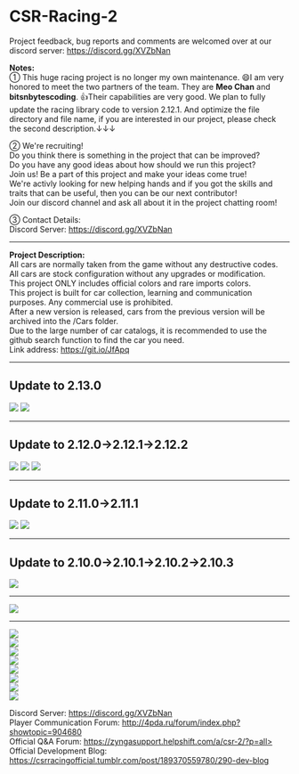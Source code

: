 # CSR-Racing-2
Project feedback, bug reports and comments are welcomed over at our discord server: https://discord.gg/XVZbNan <br>

**Notes:**<br>
① This huge racing project is no longer my own maintenance. 😄I am very honored to meet the two partners of the team. They are **Meo Chan** and **bitsnbytescoding**. 👍Their capabilities are very good. We plan to fully update the racing library code to version 2.12.1. And optimize the file directory and file name, if you are interested in our project, please check the second description.↓↓↓<br>

② We're recruiting!<br>
Do you think there is something in the project that can be improved? <br>
Do you have any good ideas about how should we run this project? <br>
Join us! Be a part of this project and make your ideas come true! <br>
We're activly looking for new helping hands and if you got the skills and traits that can be useful, then you can be our next contributor! <br>
Join our discord channel and ask all about it in the project chatting room!<br>

③ Contact Details:<br>
Discord Server: https://discord.gg/XVZbNan <br>
****
**Project Description:** <br>
All cars are normally taken from the game without any destructive codes. <br>
All cars are stock configuration without any upgrades or modification. <br>
This project ONLY includes official colors and rare imports colors. <br>
This project is built for car collection, learning and communication purposes. Any commercial use is prohibited. <br>
After a new version is released, cars from the previous version will be archived into the /Cars folder. <br>
Due to the large number of car catalogs, it is recommended to use the github search function to find the car you need.<br>
Link address: https://git.io/JfApq <br>
****
## Update to 2.13.0
![](https://github.com/wear87/Picture-Material/blob/master/CSR2%20Material/2.13.0-Elite%20Tokin.png)
![](https://github.com/wear87/Picture-Material/blob/master/CSR2%20Material/2.13.0.png)
****
## Update to 2.12.0→2.12.1→2.12.2
![](https://github.com/wear87/Picture-Material/blob/master/CSR2%20Material/2.12.0-Elite%20Tokin.png)
![](https://github.com/wear87/Picture-Material/blob/master/CSR2%20Material/2.12.0-2.png)
[![](https://github.com/wear87/Picture-Material/blob/master/CSR2%20Material/2.12%20-Coming%20Soon.jpg)](https://csrracingofficial.tumblr.com/)
****
## Update to 2.11.0→2.11.1
![](https://github.com/wear87/Picture-Material/blob/master/CSR2%20Material/2.11.0-Elite%20Tokin.png)
![](https://github.com/wear87/Picture-Material/blob/master/CSR2%20Material/2.11.0.png)
****
## Update to 2.10.0→2.10.1→2.10.2→2.10.3
![](https://github.com/wear87/Picture-Material/blob/master/CSR2%20Material/2.10.0-Elite%20Tokin.png) 
****
![](https://github.com/wear87/Picture-Material/blob/master/CSR2%20Material/2.9.3.png)  
****
![](https://github.com/wear87/Picture-Material/blob/master/CSR2%20Material/British_event.png)<br>
![](https://github.com/wear87/Picture-Material/blob/master/CSR2%20Material/Bugatti%20110th%20Anniversary.png)<br>
![](https://github.com/wear87/Picture-Material/blob/master/CSR2%20Material/Hobbs%26Shaw.png)<br>
![](https://github.com/wear87/Picture-Material/blob/master/CSR2%20Material/Fast%26furious2.png)<br>
![](https://github.com/wear87/Picture-Material/blob/master/CSR2%20Material/Fast%26furious1.png)<br>
![](https://github.com/wear87/Picture-Material/blob/master/CSR2%20Material/Lamborghini%26Pagani.png)<br>
![](https://github.com/wear87/Picture-Material/blob/master/CSR2%20Material/Italia%26America.png)<br>
![](https://github.com/wear87/Picture-Material/blob/master/CSR2%20Material/CSR2_Cover.png)<br>

Discord Server: https://discord.gg/XVZbNan <br>
Player Communication Forum: http://4pda.ru/forum/index.php?showtopic=904680<br>
Official Q&A Forum: https://zyngasupport.helpshift.com/a/csr-2/?p=all><br>
Official Development Blog: https://csrracingofficial.tumblr.com/post/189370559780/290-dev-blog
